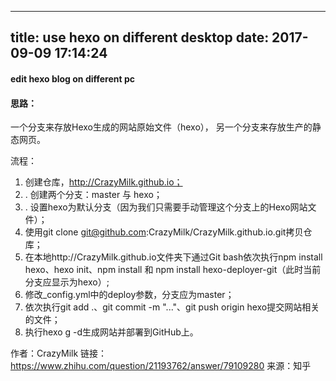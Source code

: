 
---
title:  use hexo on different desktop
date: 2017-09-09 17:14:24
---
####   edit hexo blog  on different pc
#### 思路：
一个分支来存放Hexo生成的网站原始文件（hexo）， 另一个分支来存放生产的静态网页。

流程：
1. 创建仓库，http://CrazyMilk.github.io；
2. . 创建两个分支：master 与 hexo；
3. . 设置hexo为默认分支（因为我们只需要手动管理这个分支上的Hexo网站文件）；
4.  使用git clone git@github.com:CrazyMilk/CrazyMilk.github.io.git拷贝仓库；
5.   在本地http://CrazyMilk.github.io文件夹下通过Git bash依次执行npm install hexo、hexo init、npm install 和 npm install hexo-deployer-git（此时当前分支应显示为hexo）;
6.   修改_config.yml中的deploy参数，分支应为master；
7.   依次执行git add .、git commit -m "..."、git push origin hexo提交网站相关的文件；
8.   执行hexo g -d生成网站并部署到GitHub上。

作者：CrazyMilk
链接：https://www.zhihu.com/question/21193762/answer/79109280
来源：知乎

